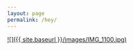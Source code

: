 ```yaml
---
layout: page
permalink: /hey/
---
```


<a href="/yep">![]({{ site.baseurl }}/images/IMG_1100.jpg)</a>
